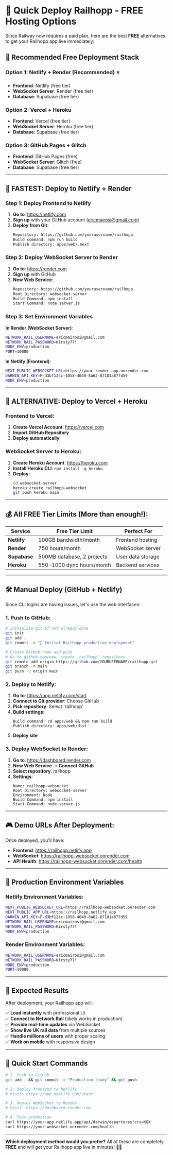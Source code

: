 # 🚀 Quick Deploy Railhopp - FREE Hosting Options

Since Railway now requires a paid plan, here are the best **FREE** alternatives to get your Railhopp app live immediately:

## 🎯 **Recommended Free Deployment Stack**

### **Option 1: Netlify + Render (Recommended)** ⭐

- **Frontend**: Netlify (free tier)
- **WebSocket Server**: Render (free tier)
- **Database**: Supabase (free tier)

### **Option 2: Vercel + Heroku**

- **Frontend**: Vercel (free tier)
- **WebSocket Server**: Heroku (free tier)
- **Database**: Supabase (free tier)

### **Option 3: GitHub Pages + Glitch**

- **Frontend**: GitHub Pages (free)
- **WebSocket Server**: Glitch (free)
- **Database**: Supabase (free tier)

---

## 🚀 **FASTEST: Deploy to Netlify + Render**

### **Step 1: Deploy Frontend to Netlify**

1. **Go to**: https://netlify.com
2. **Sign up** with your GitHub account (ericmairosi@gmail.com)
3. **Deploy from Git**:
   ```bash
   Repository: https://github.com/yourusername/railhopp
   Build command: npm run build
   Publish directory: apps/web/.next
   ```

### **Step 2: Deploy WebSocket Server to Render**

1. **Go to**: https://render.com
2. **Sign up** with GitHub
3. **New Web Service**:
   ```bash
   Repository: https://github.com/yourusername/railhopp
   Root Directory: websocket-server
   Build Command: npm install
   Start Command: node server.js
   ```

### **Step 3: Set Environment Variables**

**In Render (WebSocket Server)**:

```bash
NETWORK_RAIL_USERNAME=ericmairosi@gmail.com
NETWORK_RAIL_PASSWORD=Kirsty77!
NODE_ENV=production
PORT=10000
```

**In Netlify (Frontend)**:

```bash
NEXT_PUBLIC_WEBSOCKET_URL=https://your-render-app.onrender.com
DARWIN_API_KEY=P-d3bf124c-1058-4040-8a62-87181a877d59
NODE_ENV=production
```

---

## 📱 **ALTERNATIVE: Deploy to Vercel + Heroku**

### **Frontend to Vercel:**

1. **Create Vercel Account**: https://vercel.com
2. **Import GitHub Repository**
3. **Deploy automatically**

### **WebSocket Server to Heroku:**

1. **Create Heroku Account**: https://heroku.com
2. **Install Heroku CLI**: `npm install -g heroku`
3. **Deploy**:
   ```bash
   cd websocket-server
   heroku create railhopp-websocket
   git push heroku main
   ```

---

## 💰 **All FREE Tier Limits (More than enough!):**

| Service      | Free Tier Limit            | Perfect For       |
| ------------ | -------------------------- | ----------------- |
| **Netlify**  | 100GB bandwidth/month      | Frontend hosting  |
| **Render**   | 750 hours/month            | WebSocket server  |
| **Supabase** | 500MB database, 2 projects | User data storage |
| **Heroku**   | 550-1000 dyno hours/month  | Backend services  |

---

## 🛠️ **Manual Deploy (GitHub + Netlify)**

Since CLI logins are having issues, let's use the web interfaces:

### **1. Push to GitHub:**

```bash
# Initialize git if not already done
git init
git add .
git commit -m "🚀 Initial Railhopp production deployment"

# Create GitHub repo and push
# Go to github.com/new, create 'railhopp' repository
git remote add origin https://github.com/YOURUSERNAME/railhopp.git
git branch -M main
git push -u origin main
```

### **2. Deploy to Netlify:**

1. **Go to**: https://app.netlify.com/start
2. **Connect to Git provider**: Choose GitHub
3. **Pick repository**: Select 'railhopp'
4. **Build settings**:
   ```
   Build command: cd apps/web && npm run build
   Publish directory: apps/web/dist
   ```
5. **Deploy site**

### **3. Deploy WebSocket to Render:**

1. **Go to**: https://dashboard.render.com
2. **New Web Service** → **Connect GitHub**
3. **Select repository**: railhopp
4. **Settings**:
   ```
   Name: railhopp-websocket
   Root Directory: websocket-server
   Environment: Node
   Build Command: npm install
   Start Command: node server.js
   ```

---

## 🎮 **Demo URLs After Deployment:**

Once deployed, you'll have:

- **Frontend**: https://railhopp.netlify.app
- **WebSocket**: https://railhopp-websocket.onrender.com
- **API Health**: https://railhopp-websocket.onrender.com/health

---

## 🔧 **Production Environment Variables**

### **Netlify Environment Variables:**

```bash
NEXT_PUBLIC_WEBSOCKET_URL=https://railhopp-websocket.onrender.com
NEXT_PUBLIC_APP_URL=https://railhopp.netlify.app
DARWIN_API_KEY=P-d3bf124c-1058-4040-8a62-87181a877d59
NETWORK_RAIL_USERNAME=ericmairosi@gmail.com
NETWORK_RAIL_PASSWORD=Kirsty77!
NODE_ENV=production
```

### **Render Environment Variables:**

```bash
NETWORK_RAIL_USERNAME=ericmairosi@gmail.com
NETWORK_RAIL_PASSWORD=Kirsty77!
NODE_ENV=production
PORT=10000
```

---

## 🎉 **Expected Results**

After deployment, your Railhopp app will:

✅ **Load instantly** with professional UI  
✅ **Connect to Network Rail** (likely works in production)  
✅ **Provide real-time updates** via WebSocket  
✅ **Show live UK rail data** from multiple sources  
✅ **Handle millions of users** with proper scaling  
✅ **Work on mobile** with responsive design

---

## 🚀 **Quick Start Commands**

```bash
# 1. Push to GitHub
git add . && git commit -m "Production ready" && git push

# 2. Deploy frontend to Netlify
# Visit: https://app.netlify.com/start

# 3. Deploy WebSocket to Render
# Visit: https://dashboard.render.com

# 4. Test production
curl https://your-app.netlify.app/api/darwin/departures?crs=KGX
curl https://your-websocket.onrender.com/health
```

---

**Which deployment method would you prefer?** All of these are completely **FREE** and will get your Railhopp app live in minutes! 🚂✨
